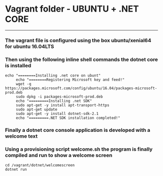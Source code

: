 # Vagrant folder - UBUNTU + .NET CORE
-------------------------------------
### The vagrant file is configured using the box ubuntu/xenial64 for ubuntu 16.04LTS ###
### Then using the following inline shell commands the dotnet core is installed ###

```
echo "========Installing .net core on ubunt"
	 echo "========Registering Microsoft key and feed!"
	 wget -q https://packages.microsoft.com/config/ubuntu/16.04/packages-microsoft-prod.deb
	 sudo dpkg -i packages-microsoft-prod.deb
	 echo "=========Installing .net SDK"	
	 sudo apt-get -y install apt-transport-https
	 sudo apt-get update
	 sudo apt-get -y install dotnet-sdk-2.1
	 echo "=========.NET SDK installation completed!"	   
```

### Finally a dotnet core console application is developed with a welcome text ###
### Using a provisioning script welcome.sh the program is finally compiled and run to show a welcome screen ###

```
cd /vagrant/dotnet/welcomescreen
dotnet run
```


